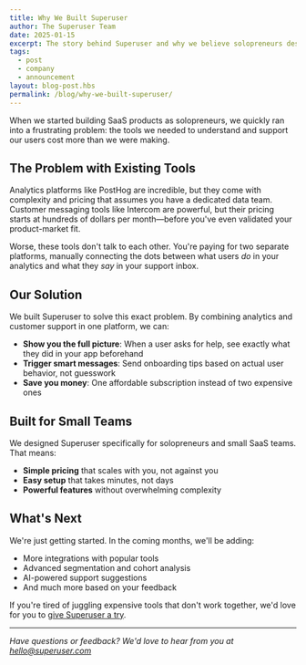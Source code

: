 ```yaml
---
title: Why We Built Superuser
author: The Superuser Team
date: 2025-01-15
excerpt: The story behind Superuser and why we believe solopreneurs deserve enterprise-grade tools at fair prices.
tags:
  - post
  - company
  - announcement
layout: blog-post.hbs
permalink: /blog/why-we-built-superuser/
---
```


When we started building SaaS products as solopreneurs, we quickly ran into a frustrating problem: the tools we needed to understand and support our users cost more than we were making.

## The Problem with Existing Tools

Analytics platforms like PostHog are incredible, but they come with complexity and pricing that assumes you have a dedicated data team. Customer messaging tools like Intercom are powerful, but their pricing starts at hundreds of dollars per month—before you've even validated your product-market fit.

Worse, these tools don't talk to each other. You're paying for two separate platforms, manually connecting the dots between what users *do* in your analytics and what they *say* in your support inbox.

## Our Solution

We built Superuser to solve this exact problem. By combining analytics and customer support in one platform, we can:

- **Show you the full picture**: When a user asks for help, see exactly what they did in your app beforehand
- **Trigger smart messages**: Send onboarding tips based on actual user behavior, not guesswork
- **Save you money**: One affordable subscription instead of two expensive ones

## Built for Small Teams

We designed Superuser specifically for solopreneurs and small SaaS teams. That means:

- **Simple pricing** that scales with you, not against you
- **Easy setup** that takes minutes, not days
- **Powerful features** without overwhelming complexity

## What's Next

We're just getting started. In the coming months, we'll be adding:

- More integrations with popular tools
- Advanced segmentation and cohort analysis
- AI-powered support suggestions
- And much more based on your feedback

If you're tired of juggling expensive tools that don't work together, we'd love for you to [give Superuser a try](/).

---

*Have questions or feedback? We'd love to hear from you at hello@superuser.com*
